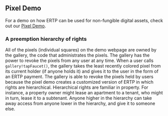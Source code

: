 ## Pixel Demo

For a demo on how ERTP can be used for non-fungible digital assets, check out our [Pixel Demo](/documentation/getting-started/pixel-demo.html#installation).

### A preemption hierarchy of rights

All of the pixels (individual squares) on the demo webpage are owned by the gallery, the code that administrates the pixels. The gallery has the power to revoke the pixels from any user at any time. When a user calls `gallery!tapFaucet()`, the gallery takes the least recently colored pixel from its current holder (if anyone holds it) and gives it to the user in the form of an ERTP payment. The gallery is able to revoke the pixels held by users because the pixel demo creates a customized version of ERTP in which rights are hierarchical. Hierarchical rights are familiar in property. For instance, a property owner might lease an apartment to a tenant, who might in turn, lease it to a subtenant. Anyone higher in the hierarchy can take away access from anyone lower in the hierarchy, and give it to someone else.